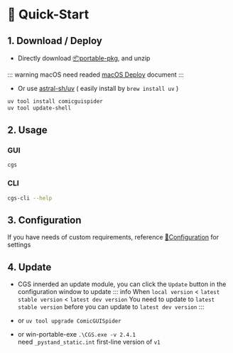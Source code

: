 # 🚀 Quick-Start

## 1. Download / Deploy

+ Directly download [📦portable-pkg](https://github.com/jasoneri/ComicGUISpider/releases/latest), and unzip

::: warning macOS
need readed [macOS Deploy](./mac-required-reading.md) document
:::

+ Or use [astral-sh/uv](https://github.com/astral-sh/uv) ( easily install by `brew install uv` )  

```bash
uv tool install comicguispider
uv tool update-shell
```

## 2. Usage

### GUI

```bash
cgs
```

### CLI

```bash
cgs-cli --help
```

## 3. Configuration

If you have needs of custom requirements, reference [🔨Configuration](../config/index.md) for settings

## 4. Update

+ CGS innerded an update module, you can click the `Update` button in the configuration window to update
::: info When `local version` < `latest stable version` < `latest dev version`
You need to update to `latest stable version` before you can update to `latest dev version`
:::

+ or `uv tool upgrade ComicGUISpider`

+ or win-portable-exe `.\CGS.exe -v 2.4.1`  
need `_pystand_static.int` first-line version of `v1`
